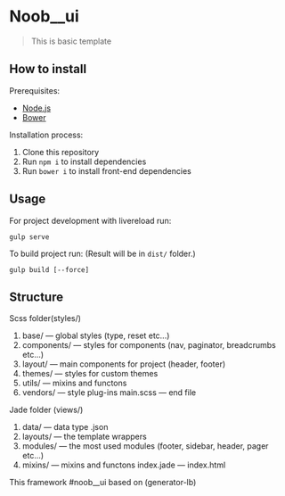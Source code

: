 # Noob__ui

> This is basic template 

## How to install

Prerequisites:
* [Node.js](http://nodejs.org/) 
* [Bower](http://bower.io/) 

Installation process:

1. Clone this repository
2. Run ```npm i``` to install dependencies
3. Run ```bower i``` to install front-end dependencies

## Usage

For project development with livereload run:
```
gulp serve
```

To build project run: (Result will be in ```dist/``` folder.)
```
gulp build [--force] 
```

## Structure
Scss folder(styles/)

1. base/        —   global styles (type, reset etc...)
2. components/  —   styles for components (nav, paginator, breadcrumbs etc...)
3. layout/      —   main components for project (header, footer)
5. themes/      —   styles for custom themes
6. utils/       —   mixins and functons
7. vendors/     —   style plug-ins
main.scss       —   end file

Jade folder (views/)

1. data/        —   data type .json
2. layouts/     —   the template wrappers
4. modules/     —   the most used modules (footer, sidebar, header, pager etc...)
5. mixins/      —   mixins and functons
index.jade      —   index.html

This framework #noob__ui based on (generator-lb)
